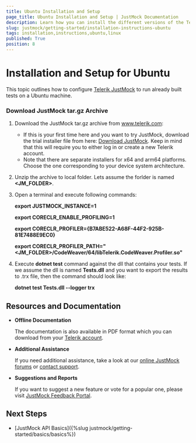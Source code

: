 ```yaml
---
title: Ubuntu Installation and Setup 
page_title: Ubuntu Installation and Setup | JustMock Documentation
description: Learn how you can install the different versions of the Telerik JustMock framework.
slug: justmock/getting-started/installation-instructions-ubuntu
tags: installation,instructions,ubuntu,linux
published: True
position: 8
---
```


# Installation and Setup for Ubuntu

This topic outlines how to configure [Telerik JustMock](https://www.telerik.com/products/mocking.aspx) to run already built tests on a Ubuntu machine.


### Download JustMock tar.gz Archive

1. Download the JustMock tar.gz archive from www.telerik.com:
	* If this is your first time here and you want to try JustMock, download the trial installer file from here: [Download JustMock](https://www.telerik.com/account/downloads/product-download?product=JUSTMOCK). Keep in mind that this will require you to either log in or create a new Telerik account.
	* Note that there are separate installers for x64 and arm64 platforms. Choose the one corresponding to your device system architecture.

1. Unzip the archive to local folder. Lets assume the forlder is named **<JM_FOLDER>**.

1. Open a terminal and execute following commands:

    **export JUSTMOCK_INSTANCE=1**

    **export CORECLR_ENABLE_PROFILING=1**

    **export CORECLR_PROFILER={B7ABE522-A68F-44F2-925B-81E7488E9EC0}**

    **export CORECLR_PROFILER_PATH="<JM_FOLDER>/CodeWeaver/64/libTelerik.CodeWeaver.Profiler.so"**


1. Execute **dotnet test** command against the dll that contains your tests. If we assume the dll is named **Tests.dll** and you want to export the results to .trx file, then the command should look like:

    **dotnet test Tests.dll --logger trx**

## Resources and Documentation

- **Offline Documentation**

    The documentation is also available in PDF format which you can download from your [Telerik account](https://www.telerik.com/account/my-downloads).

- **Additional Assistance**

    If you need additional assistance, take a look at our [online JustMock forums](https://www.telerik.com/forums/justmock) or [contact support](https://www.telerik.com/account/support-tickets?pid=743).

- **Suggestions and Reports**

    If you want to suggest a new feature or vote for a popular one, please visit [JustMock Feedback Portal](https://feedback.telerik.com/justmock).

## Next Steps

* [JustMock API Basics]({%slug justmock/getting-started/basics/basics%})
